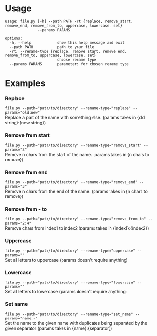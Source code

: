 # Usage

```
usage: file.py [-h] --path PATH -rt {replace, remove_start, remove_end, remove_from_to, uppercase, lowercase, set}
               --params PARAMS

options:
  -h, --help            show this help message and exit
  --path PATH           path to your file
  -rt, --rename-type {replace, remove_start, remove_end, remove_from_to, uppercase, lowercase, set}
                        choose rename type
  --params PARAMS       parameters for chosen rename type
```

# Examples
### Replace
`file.py --path="path/to/directory" --rename-type="replace" --params="old:new"`
<br>
Replace a part of the name with something else. (params takes in {old string}:{new string})

### Remove from start
`file.py --path="path/to/directory" --rename-type="remove_start" --params="3"`
<br>
Remove n chars from the start of the name. (params takes in {n chars to remove})

### Remove from end
`file.py --path="path/to/directory" --rename-type="remove_end" --params="3"`
<br>
Remove n chars from the end of the name. (params takes in {n chars to remove})

### Remove from - to
`file.py --path="path/to/directory" --rename-type="remove_from_to" --params="2:4"`
<br>
Remove chars from index1 to index2 (params takes in {index1}:{index2})

### Uppercase
`file.py --path="path/to/directory" --rename-type="uppercase" --params=""`
<br>
Set all letters to uppercase (params doesn't require anything)

### Lowercase
`file.py --path="path/to/directory" --rename-type="lowercase" --params=""`
<br>
Set all letters to lowercase (params doesn't require anything)

### Set name
`file.py --path="path/to/directory" --rename-type="set_name" --params="name:-"`
<br>
Set the name to the given name with duplicates being separated by the given separator (params takes in {name}:{separator})
